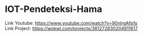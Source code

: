 # IOT-Pendeteksi-Hama

Link Youtube: https://www.youtube.com/watch?v=90nIrgAfp1s <br>
Link Project: https://wokwi.com/projects/361272830204911617
